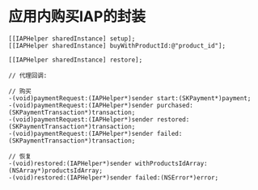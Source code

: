 应用内购买IAP的封装
======

	[[IAPHelper sharedInstance] setup];
	[[IAPHelper sharedInstance] buyWithProductId:@"product_id"];
	
	[[IAPHelper sharedInstance] restore];
	
	// 代理回调:
	
	// 购买
	-(void)paymentRequest:(IAPHelper*)sender start:(SKPayment*)payment;
	-(void)paymentRequest:(IAPHelper*)sender purchased:(SKPaymentTransaction*)transaction;
	-(void)paymentRequest:(IAPHelper*)sender restored:(SKPaymentTransaction*)transaction;
	-(void)paymentRequest:(IAPHelper*)sender failed:(SKPaymentTransaction*)transaction;
	
	// 恢复
	-(void)restored:(IAPHelper*)sender withProductsIdArray:(NSArray*)productsIdArray;
	-(void)restored:(IAPHelper*)sender failed:(NSError*)error; 